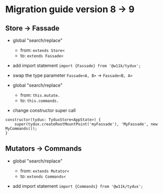 
# Migration guide version 8 -> 9

## Store -> Fassade

- global "search/replace"
	- from: `extends Store<`
	- to: `extends Fassade<`
	
- add import statement `import {Fassade} from '@w11k/tydux';`

- swap the type parameter `Fassade<A, B>` -> `Fassade<B, A>`

- global "search/replace"
	- from: `this.mutate.`
	- to: `this.commands.`
	
- change constructor super call
```
constructor(tydux: TyduxStore<AppState>) {
	super(tydux.createRootMountPoint('myFassade'), 'MyFassade', new MyCommands());
}
```
	

## Mutators -> Commands

- global "search/replace"
	- from: `extends Mutator<`
	- to: `extends Commands<`

- add import statement `import {Commands} from '@w11k/tydux';`

